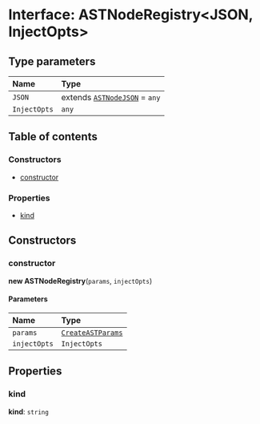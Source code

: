 # Interface: ASTNodeRegistry\<JSON, InjectOpts>

## Type parameters

| Name | Type |
| :------ | :------ |
| `JSON` | extends [`ASTNodeJSON`](/en/auto-docs/variable-plugin/interfaces/ASTNodeJSON.md) = `any` |
| `InjectOpts` | `any` |

## Table of contents

### Constructors

* [constructor](/en/auto-docs/variable-plugin/interfaces/ASTNodeRegistry.md#constructor)

### Properties

* [kind](/en/auto-docs/variable-plugin/interfaces/ASTNodeRegistry.md#kind)

## Constructors

### constructor

**new ASTNodeRegistry**(`params`, `injectOpts`)

#### Parameters

| Name | Type |
| :------ | :------ |
| `params` | [`CreateASTParams`](/en/auto-docs/variable-plugin/interfaces/CreateASTParams.md) |
| `injectOpts` | `InjectOpts` |

## Properties

### kind

**kind**: `string`
